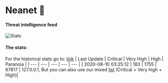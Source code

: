 # Neanet :hocho:
#### Threat intelligence feed
![Stats](https://docs.google.com/spreadsheets/d/e/2PACX-1vSnaNMIXVabIpDJjufMlzH7poXnshF3mgd8Is1g9ytUEzVsP5my4Trn8f-xkoLLQ38xpL3HtmUexLo6/pubchart?oid=501124687&format=image)
#### The stats:
For the historical stats go to: [link](/stats.csv)
| Last Update | Critical | Very High | High | Paranoia |
| --- | --- | --- | --- | --- |
| 2020-08-10 03:25:12 | 183 | 1755 | 67817 | 127.0.0.1, But you can also use our mixed [list](https://raw.githubusercontent.com/JavaGarcia/Neanet/master/blacklists/neanet_all.txt) (Critical + Very high + High)|


















































